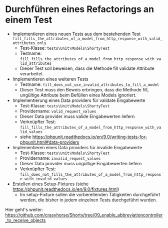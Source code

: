 # Durchführen eines Refactorings an einem Test

* Implementieren eines neuen Tests aus dem bestehenden Test `fill_fills_the_attributes_of_a_model_from_http_response_with_valid_attributes_only`
  * Test-Klasse: `tests\Unit\Models\ShortyTest`
  * Testname: `fill_fills_the_attributes_of_a_model_from_http_response_with_valid_attributes`
  * Dieser Test soll beweisen, dass die Methode fill validate Attribute verarbeitet.
* Implementieren eines weiteren Tests
  * Testname: `fill_does_not_use_invalid_attributes_to_fill_a_model`
  * Dieser Test muss den Beweis erbringen, dass die Methode fill, ungültige Attribute beim Befüllen eines Models ignoriert.
* Implementierung eines Data providers für validate Eingabewerte
  * Test-Klasse: `tests\Unit\Models\ShortyTest`
  * Providername: `valid_request_values`
  * Dieser Data provider muss valide Eingabewerten liefern
  * Verknüpfter Test: `fill_fills_the_attributes_of_a_model_from_http_response_with_valid_values`
  * siehe https://phpunit.readthedocs.io/en/9.0/writing-tests-for-phpunit.html#data-providers
* Implementieren eines Data providers für invalide Eingabewerte
  * Test-Klasse: `tests\Unit\Models\ShortyTest`
  * Providername: `invalid_request_values`
  * Dieser Data provider muss ungültige Eingabewerten liefern
  * Verknüpfter Test: `fill_does_not_fills_the_attributes_of_a_model_from_http_response_with_invalid_values`
* Erstellen eines Setup-Fixtures (siehe https://phpunit.readthedocs.io/en/9.0/fixtures.html)
  * Im setup-Fixture sollen die vorbereitenden Tätigkeiten durchgeführt werden, die bisher in jedem einzelnen Tests durchgeführt wurden.


Hier geht's weiter: https://github.com/crasyhorse/Shorty/tree/09_enable_abbreviationcontroller_to_receive_objects